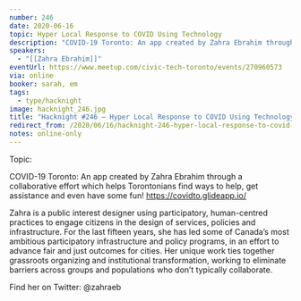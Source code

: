```yaml
---
number: 246
date: 2020-06-16
topic: Hyper Local Response to COVID Using Technology
description: "COVID-19 Toronto: An app created by Zahra Ebrahim through a collaborative effort which helps Torontonians find ways to help, get assistance and even have some fun! https://covidto.glideapp.io/"
speakers:
  - "[[Zahra Ebrahim]]"
eventUrl: https://www.meetup.com/civic-tech-toronto/events/270960573
via: online
booker: sarah, em
tags:
  - type/hacknight
image: hacknight_246.jpg
title: "Hacknight #246 – Hyper Local Response to COVID Using Technology"
redirect_from: /2020/06/16/hacknight-246-hyper-local-response-to-covid-using-technology-with-zahra-ebrahim/
notes: online-only
---
```


Topic:

COVID-19 Toronto: An app created by Zahra Ebrahim through a collaborative effort which helps Torontonians find ways to help, get assistance and even have some fun! https://covidto.glideapp.io/

Zahra is a public interest designer using participatory, human-centred practices to engage citizens in the design of services, policies and infrastructure. For the last fifteen years, she has led some of Canada’s most ambitious participatory infrastructure and policy programs, in an effort to advance fair and just outcomes for cities. Her unique work ties together grassroots organizing and institutional transformation, working to eliminate barriers across groups and populations who don’t typically collaborate.

Find her on Twitter: @zahraeb
